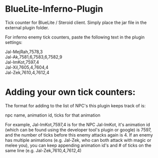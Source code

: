 # BlueLite-Inferno-Plugin

Tick counter for BlueLite / Steroid client. Simply place the jar file in the external plugin folder.

For inferno enemy tick counters, paste the following text in the plugin settings: 

Jal-MejRah,7578,3  
Jal-Ak,7581,6,7583,6,7582,9  
Jal-ImKot,7597,4  
Jal-Xil,7605,4,7604,4  
Jal-Zek,7610,4,7612,4  


# Adding your own tick counters:

The format for adding to the list of NPC's this plugin keeps track of is:

npc name, animation id, ticks for that animation

For example, Jal-ImKot,7597,4 is for the NPC Jal-ImKot, it's animation id (which can be found using the developer tool's plugin or google) is 7597, and the number of ticks before this enemy 
attacks again is 4. If an enemy has multiple animations (e.g. Jal-Zek, who can both attack with magic or melee you), you can keep appending animation id's and # of ticks on the same line (e.g. Jal-Zek,7610,4,7612,4)




